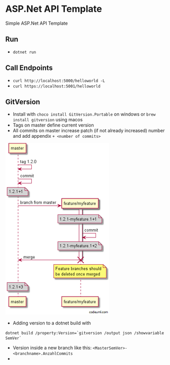 # ASP.Net API Template

Simple ASP.Net API Template 

## Run 
* `dotnet run`

## Call Endpoints
* `curl http://localhost:5000/helloworld -L`
* `curl https://localhost:5001/helloworld`

## GitVersion
* Install with `choco install GitVersion.Portable` on windows or `brew install gitversion` using macos
* Tags on master define current version
* All commits on master increase patch (if not already increased) number and add appendix `+ <number of commits>`

![](./githubflow_feature-branch.png)

* Adding version to a dotnet build with 
```
dotnet build /property:Version=`gitversion /output json /showvariable SemVer`
```
* Version inside a new branch like this:  `<MasterSemVer>-<branchname>.AnzahlCommits`
* 